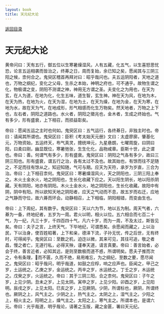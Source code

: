 ```yaml
---
layout: book
title: 天元纪大论
---
```


[返回目录](./)

# 天元纪大论

黄帝问曰：天有五行，御五位以生寒暑燥湿风，人有五藏，化五气，以生喜怒思忧恐，论言五运相袭而皆治之，终朞之日，周而复始，余已知之矣，愿闻其与三阴三阳之候，柰何合之。鬼臾区稽首再拜对曰：昭乎哉问也。夫五运阴阳者，天地之道也，万物之纲纪，变化之父母，生杀之本始，神明之府也，可不通乎。故物生谓之化，物极谓之变，阴阳不测谓之神，神用无方谓之圣。夫变化之为用也，在天为玄，在人为道，在地为化，化生五味，道生智，玄生神。神在天为风，在地为木，在天为热，在地为火，在天为湿，在地为土，在天为燥，在地为金，在天为寒，在地为水，故在天为气，在地成形，形气相感而化生万物矣。然天地者，万物之上下也，左右者，阴阳之道路也。水火者，阴阳之徵兆也，金木者，生成之终始也。气有多少，形有盛衰，上下相召，而损益彰矣。

帝曰：愿闻五运之主时也何如。鬼臾区曰：五气运行，各终朞日，非独主时也。帝曰：请闻其所谓也。鬼臾区曰：臣积《考太始天元册》文曰：太虚廖廓，肇基化元，万物资始，五运终天，布气真灵，摠统坤元，九星悬朗，七曜周旋，曰阴曰阳，曰柔曰刚，幽显既位，寒暑弛张，生生化化，品物咸章。臣斯十世，此之谓也。帝曰：善。何谓气有多少，形有盛衰。鬼臾区曰：阴阳之气各有多少，故曰三阴三阳也。形有盛衰，谓五行之治，各有太过不及也。故其始也，有馀而往不足随之，不足而往有馀从之，知迎知随，气可与期。应天为天符，承岁为岁直，三合为治。帝曰：上下相召柰何。鬼臾区曰：寒暑燥湿风火，天之阴阳也，三阴三阳上奉之。木火土金水火，地之阴阳也，生长化收藏下应之。天以阳生阴长，地以阳杀阴藏。天有阴阳，地亦有阴阳。木火土金水火，地之阴阳也，生长化收藏。故阳中有阴，阴中有阳。所以欲知天地之阴阳者，应天之气动而不息，故五岁而右迁，应地之气静而守位，故六朞而环会。动静相召，上下相临，阴阳相错，而变由生也。

帝曰：上下周纪，其有数乎。鬼臾区曰：天以六为节，地以五为制。周天气者，六朞为一备，终地纪者，五岁为一周。君火以明，相火以位。五六相合而七百二十气，为一纪，凡三十岁，千四百四十气，凡六十岁，而为一周，不及太过，斯皆见矣。帝曰：夫子之言，上终天气，下毕地纪，可谓悉矣。余愿闻而藏之，上以治民，下以治身，使百姓昭著，上下和亲，德泽下流，子孙无忧，传之后世，无有终时，可得闻乎。鬼臾区曰：至数之机，迫迮以微，其来可见，其往可追，敬之者昌，慢之者亡，无道行私，必得天殃，谨奉天道，请言真要。帝曰：善言始者，必会于终，善言近者，必知其远，是则至数极而道不惑，所谓明矣。愿夫子推而次之，令有条理，𥳑而不匮，久而不绝，易用难忘，为之纲纪，至数之要，愿尽闻之。鬼臾区曰：昭乎哉问，明乎哉道，如鼓之应桴，响之应声也。臣闻之，甲己之岁，土运统之。乙庚之岁，金运统之。丙辛之岁，水运统之。丁壬之岁，木运统之。戊癸之岁，火运统之。帝曰：其于三阴三阳，合之柰何。鬼臾区曰：子午之岁，上见少阴。丑未之岁，上见太阴。寅申之岁，上见少阳。卯酉之岁，上见阳明。辰戌之岁，上见太阳。巳亥之岁，上见厥阴。少阴，所谓标也，厥阴，所谓终也。厥阴之上，风气主之。少阴之上，热气主之。太阴之上，湿气主之。少阳之上，相火主之。阳明之上，燥气主之。太阳之上，寒气主之。所谓本也，是谓六元。帝曰：光乎哉道，明乎哉论，请著之玉版，藏之金匮，署曰天元纪。


